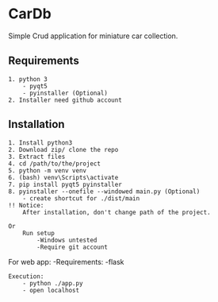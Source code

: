 # CarDb

Simple Crud application for miniature car collection. 

## Requirements
    1. python 3 
        - pyqt5
        - pyinstaller (Optional)
    2. Installer need github account

## Installation 
    1. Install python3 
    2. Download zip/ clone the repo
    3. Extract files 
    4. cd /path/to/the/project
    5. python -m venv venv 
    6. (bash) venv\Scripts\activate  
    7. pip install pyqt5 pyinstaller
    8. pyinstaller --onefile --windowed main.py (Optional)
        - create shortcut for ./dist/main 
    !! Notice:
        After installation, don't change path of the project. 

    Or 
        Run setup 
            -Windows untested 
            -Require git account

For web app:
    -Requirements: 
        -flask


    Execution: 
        - python ./app.py
        - open localhost 